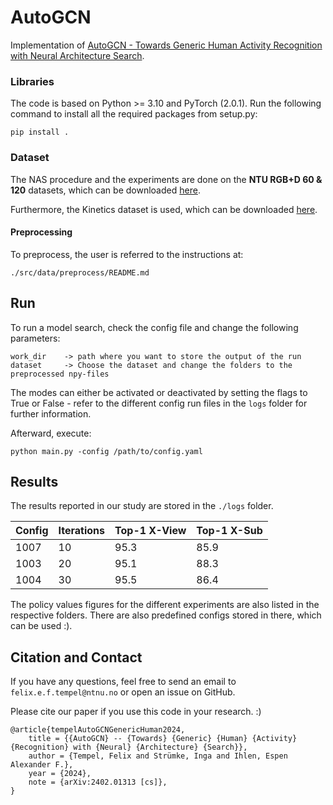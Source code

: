 AutoGCN
==============================

Implementation of [AutoGCN - Towards Generic Human Activity Recognition with Neural Architecture Search](https://arxiv.org/abs/2402.01313).

### Libraries

The code is based on Python >= 3.10 and PyTorch (2.0.1). Run the following command to install all the required packages 
from setup.py:
```
pip install .
```

### Dataset 

The NAS procedure and the experiments are done on the **NTU RGB+D 60 & 120** datasets, which can be downloaded 
[here](http://rose1.ntu.edu.sg/datasets/actionrecognition.asp).

Furthermore, the Kinetics dataset is used, which can be downloaded 
[here](https://drive.google.com/open?id=1SPQ6FmFsjGg3f59uCWfdUWI-5HJM_YhZ).

#### Preprocessing

To preprocess, the user is referred to the instructions at:
```
./src/data/preprocess/README.md
```

## Run

To run a model search, check the config file and change the following parameters:

```
work_dir    -> path where you want to store the output of the run
dataset     -> Choose the dataset and change the folders to the preprocessed npy-files
```

The modes can either be activated or deactivated by setting the flags to True or False - refer to the different 
config run files in the ``logs`` folder for further information.

Afterward, execute:
```
python main.py -config /path/to/config.yaml
```

## Results

The results reported in our study are stored in the `./logs` folder.

| Config | Iterations | Top-1 X-View | Top-1 X-Sub |
|--------|------------|--------------|-------------|
| 1007   | 10         | 95.3         | 85.9        |
| 1003   | 20         | 95.1         | 88.3        |
| 1004   | 30         | 95.5         | 86.4        |

The policy values figures for the different experiments are also listed in the respective folders.
There are also predefined configs stored in there, which can be used :).

## Citation and Contact

If you have any questions, feel free to send an email to `felix.e.f.tempel@ntnu.no` or open an issue on GitHub.

Please cite our paper if you use this code in your research. :)
```
@article{tempelAutoGCNGenericHuman2024,
	title = {{AutoGCN} -- {Towards} {Generic} {Human} {Activity} {Recognition} with {Neural} {Architecture} {Search}},
	author = {Tempel, Felix and Strümke, Inga and Ihlen, Espen Alexander F.},
	year = {2024},
	note = {arXiv:2402.01313 [cs]},
}
```
